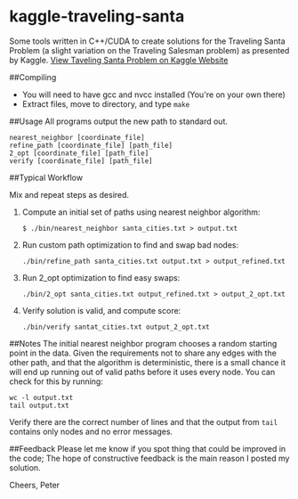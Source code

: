 kaggle-traveling-santa
======================

Some tools written in C++/CUDA to create solutions for the Traveling Santa Problem (a slight variation on the Traveling Salesman problem) as presented by Kaggle.
[View Taveling Santa Problem on Kaggle Website](http://www.kaggle.com/c/traveling-santa-problem)

##Compiling
* You will need to have gcc and nvcc installed (You're on your own there)
* Extract files, move to directory, and type `make`

##Usage
All programs output the new path to standard out.
```
nearest_neighbor [coordinate_file]
refine_path [coordinate_file] [path_file]
2_opt [coordinate_file] [path_file]
verify [coordinate_file] [path_file]
```

##Typical Workflow

Mix and repeat steps as desired.

1. Compute an initial set of paths using nearest neighbor algorithm:

    ```
    $ ./bin/nearest_neighbor santa_cities.txt > output.txt
    ```

2. Run custom path optimization to find and swap bad nodes:

    ```
    ./bin/refine_path santa_cities.txt output.txt > output_refined.txt
    ```

3. Run 2_opt optimization to find easy swaps:

    ```
    ./bin/2_opt santa_cities.txt output_refined.txt > output_2_opt.txt
    ```

4. Verify solution is valid, and compute score:

    ```
    ./bin/verify santat_cities.txt output_2_opt.txt
    ```


##Notes
The initial nearest neighbor program chooses a random starting point in the data.  Given the requirements not to share any edges with the other path, and that the algorithm is deterministic, there is a small chance it will end up running out of valid paths before it uses every node.  You can check for this by running:
```
wc -l output.txt
tail output.txt
```

Verify there are the correct number of lines and that the output from `tail` contains only nodes and no error messages.


##Feedback
Please let me know if you spot thing that could be improved in the code; The hope of constructive feedback is the main reason I posted my solution.

Cheers,
Peter



